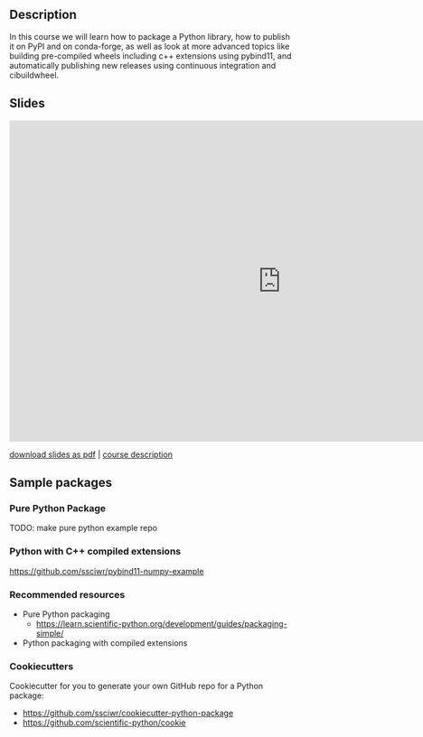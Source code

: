 ## Description

In this course we will learn how to package a Python library, how to publish it on PyPI and on conda-forge, as well as look at more advanced topics like building pre-compiled wheels including c++ extensions using pybind11, and automatically publishing new releases using continuous integration and cibuildwheel.

## Slides

<iframe src="https://docs.google.com/presentation/d/e/2PACX-1vT_Vn29jIR56s5mhC05Gasn3krbcw89fmG9TFEDn4Etmd5VhswnmdA0A8v5Z1aVqpvJtiUuvJSn7GDZ/embed?start=false&loop=false&delayms=3000" frameborder="0" width="960" height="569" allowfullscreen="true" mozallowfullscreen="true" webkitallowfullscreen="true"></iframe>

[download slides as pdf](https://github.com/ssciwr/effective-software-testing/raw/main/docs/slides/slides.pdf) | [course description](https://www.ssc.uni-heidelberg.de/en/compact-course-python-packaging)

## Sample packages

### Pure Python Package

TODO: make pure python example repo

### Python with C++ compiled extensions

https://github.com/ssciwr/pybind11-numpy-example

### Recommended resources

- Pure Python packaging
  - https://learn.scientific-python.org/development/guides/packaging-simple/
- Python packaging with compiled extensions

### Cookiecutters

Cookiecutter for you to generate your own GitHub repo for a Python package:

- https://github.com/ssciwr/cookiecutter-python-package
- https://github.com/scientific-python/cookie
